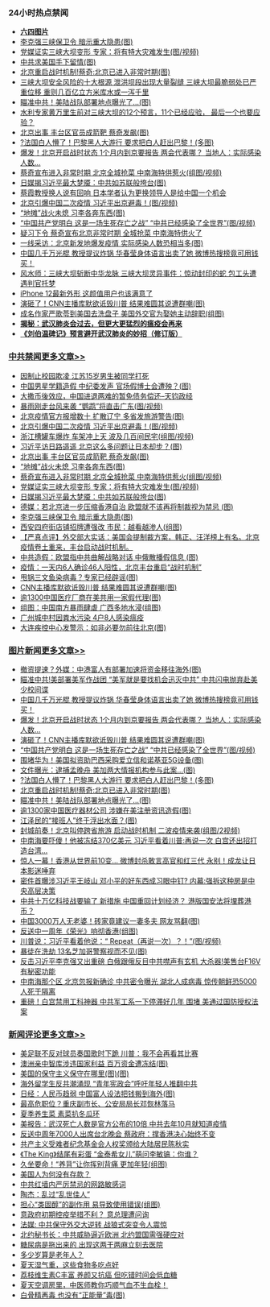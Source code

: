 <div class="catlist">
<h3>24小时热点禁闻</h3>
<ul>
<li><b><a href="64photo" target="_blank">六四图片</a></b></li>
<li><a href="https://github.com/fqnews/bnews/blob/master/cbnews/20200614/1344667.md">李克强三峡保卫令 暗示重大隐患(图)</a></li>
<li><a href="https://github.com/fqnews/bnews/blob/master/cbnews/20200614/1344673.md">党媒证实三峡大坝变形 专家：将有特大灾难发生(图/视频)</a></li>
<li><a href="https://github.com/fqnews/bnews/blob/master/comments/20200614/1344508.md">中共求美国手下留情(图)</a></li>
<li><a href="https://github.com/fqnews/bnews/blob/master/topimagenews/20200614/1344509.md">北京重启战时机制!蔡奇:北京已进入非常时期(图)</a></li>
<li><a href="https://github.com/fqnews/bnews/blob/master/comments/20200614/1344475.md">三峡大坝安全风险的十大根源 泄洪坝段出现大量裂缝 三峡大坝最脆弱处已严重位移 重则几百亿立方米库水或一泻千里</a></li>
<li><a href="https://github.com/fqnews/bnews/blob/master/topimagenews/20200614/1344501.md">瞄准中共！美陆战队部署地点曝光了…(图)</a></li>
<li><a href="https://github.com/fqnews/bnews/blob/master/comments/20200614/1344457.md">水利专家黄万里生前对三峡大坝的12个预言，11个已经应验， 最后一个也要应验？</a></li>
<li><a href="https://github.com/fqnews/bnews/blob/master/cbnews/20200614/1344693.md">北京出事 丰台区官员成箭靶 蔡奇发飙(图)</a></li>
<li><a href="https://github.com/fqnews/bnews/blob/master/topimagenews/20200614/1344556.md">?法国白人懵了！巴黎黑人大游行 要求把白人赶出巴黎！(多图)</a></li>
<li><a href="https://github.com/fqnews/bnews/blob/master/topimagenews/20200614/1344730.md">爆发！北京开启战时状态 1个月内到京要报告 两会代表哪？ 当地人：实际感染人数...</a></li>
<li><a href="https://github.com/fqnews/bnews/blob/master/cbnews/20200614/1344675.md">蔡奇宣布进入非常时期 北京全城抢菜 中南海特供惹火(组图/视频)</a></li>
<li><a href="https://github.com/fqnews/bnews/blob/master/cbnews/20200614/1344669.md">日媒揭习近平最大梦魇：中共如苏联般垮台(图)</a></li>
<li><a href="https://github.com/fqnews/bnews/blob/master/headline/20200614/1344483.md">蔡霞教授换人说有回响 日本学者认为更换领导人是给中国一个机会</a></li>
<li><a href="https://github.com/fqnews/bnews/blob/master/cbnews/20200614/1344718.md">北京引爆中国二次疫情 习近平出京避毒！(图/视频)</a></li>
<li><a href="https://github.com/fqnews/bnews/blob/master/cbnews/20200614/1344691.md">“地摊”战火未熄 习李各奔东西(图)</a></li>
<li><a href="https://github.com/fqnews/bnews/blob/master/topimagenews/20200614/1344678.md">“中国共产党明白 这是一场生死存亡之战” “中共已经感染了全世界”(图/视频)</a></li>
<li><a href="https://github.com/fqnews/bnews/blob/master/comments/20200614/1344514.md">疑习下令 蔡奇宣布北京非常时期 全城抢菜 中南海特供火了</a></li>
<li><a href="https://github.com/fqnews/bnews/blob/master/cbnews/20200614/1344528.md">一线采访：北京新发地爆发疫情 实际感染人数恐相当多(图)</a></li>
<li><a href="https://github.com/fqnews/bnews/blob/master/topimagenews/20200614/1344807.md">中国几千万光棍 教授提议炸锅 华春莹身体语言出卖了她 微博热搜榜竟可用钱买！</a></li>
<li><a href="https://github.com/fqnews/bnews/blob/master/comments/20200614/1344621.md">风水师：三峡大坝斩断中华龙脉 三峡大坝灵异事件：惊动封印的蛇 包工头遭遇判官托梦</a></li>
<li><a href="https://github.com/fqnews/bnews/blob/master/cnnews/20200614/1344496.md">iPhone 12最新外形 这颜值用户也该满意了</a></li>
<li><a href="https://github.com/fqnews/bnews/blob/master/topimagenews/20200614/1344681.md">演砸了！CNN主播库默欲诋毁川普 结果难圆其说遭群嘲(图)</a></li>
<li><a href="https://github.com/fqnews/bnews/blob/master/yule/20200614/1344465.md">成名作家严歌苓到美国去洗盘子 美国外交官为娶她主动辞职(组图)</a></li>
<li><b><a href="https://github.com/fqnews/bnews/blob/master/comments/20200211/1275071.md" target="_blank">揭秘：武汉肺炎会过去，但更大更猛烈的瘟疫会再来</a></b></li>
<li><b><a href="https://github.com/fqnews/bnews/blob/master/comments/20200207/1272816.md" target="_blank">《刘伯温碑记》预言避开武汉肺炎的妙招（修订版）</a></b></li>
</ul>
</div>

<div class="catlist">
<h3><a href="https://github.com/fqnews/bnews/blob/master/cbnews/" target="_blank">中共禁闻</a><span><a href="https://github.com/fqnews/bnews/blob/master/cbnews/" target="_blank" rel="nofollow">更多文章>></a></span></h3>
<ul>
<li><a href="https://github.com/fqnews/bnews/blob/master/cbnews/20200614/1344745.md" target="_blank">因制止校园欺凌 江苏15岁男生被同学打死</a></li>
<li><a href="https://github.com/fqnews/bnews/blob/master/cbnews/20200614/1344731.md" target="_blank">中国男星学籍造假 中纪委发声 官场假博士会遭殃？(图)</a></li>
<li><a href="https://github.com/fqnews/bnews/blob/master/cbnews/20200614/1344728.md" target="_blank">大撒币後效应，中国进退两难的暂免债务偿还&#8211;天钧政经</a></li>
<li><a href="https://github.com/fqnews/bnews/blob/master/cbnews/20200614/1344727.md" target="_blank">暴雨刚走台风来袭 “鹦鹉”将直击广东(图/视频)</a></li>
<li><a href="https://github.com/fqnews/bnews/blob/master/cbnews/20200614/1344726.md" target="_blank">北京疫情官方报增数十 扩散辽宁 多省发旅游警告(图)</a></li>
<li><a href="https://github.com/fqnews/bnews/blob/master/cbnews/20200614/1344718.md" target="_blank">北京引爆中国二次疫情 习近平出京避毒！(图/视频)</a></li>
<li><a href="https://github.com/fqnews/bnews/blob/master/cbnews/20200614/1344714.md" target="_blank">浙江槽罐车爆炸 车架冲上天 波及几百间民宅(组图/视频)</a></li>
<li><a href="https://github.com/fqnews/bnews/blob/master/cbnews/20200614/1344707.md" target="_blank">习近平访日路遥遥 北京这么多问题让日本却步？(图)</a></li>
<li><a href="https://github.com/fqnews/bnews/blob/master/cbnews/20200614/1344693.md" target="_blank">北京出事 丰台区官员成箭靶 蔡奇发飙(图)</a></li>
<li><a href="https://github.com/fqnews/bnews/blob/master/cbnews/20200614/1344691.md" target="_blank">“地摊”战火未熄 习李各奔东西(图)</a></li>
<li><a href="https://github.com/fqnews/bnews/blob/master/cbnews/20200614/1344675.md" target="_blank">蔡奇宣布进入非常时期 北京全城抢菜 中南海特供惹火(组图/视频)</a></li>
<li><a href="https://github.com/fqnews/bnews/blob/master/cbnews/20200614/1344673.md" target="_blank">党媒证实三峡大坝变形 专家：将有特大灾难发生(图/视频)</a></li>
<li><a href="https://github.com/fqnews/bnews/blob/master/cbnews/20200614/1344669.md" target="_blank">日媒揭习近平最大梦魇：中共如苏联般垮台(图)</a></li>
<li><a href="https://github.com/fqnews/bnews/blob/master/cbnews/20200614/1344668.md" target="_blank">德媒：若北京进一步压缩香港自治 欧盟就不该再将制裁视为禁忌 (图)</a></li>
<li><a href="https://github.com/fqnews/bnews/blob/master/cbnews/20200614/1344667.md" target="_blank">李克强三峡保卫令 暗示重大隐患(图)</a></li>
<li><a href="https://github.com/fqnews/bnews/blob/master/cbnews/20200614/1344666.md" target="_blank">西安四府街店铺招牌遭强改 市民：越看越渗人(组图)</a></li>
<li><a href="https://github.com/fqnews/bnews/blob/master/cbnews/20200614/1344664.md" target="_blank">【严真点评】外交部大实话：美国会提制裁方案，韩正、汪洋榜上有名。北京疫情卷土重来，丰台启动战时机制。</a></li>
<li><a href="https://github.com/fqnews/bnews/blob/master/cbnews/20200614/1344638.md" target="_blank">中共造假：欧盟指中共曲解战略对话 中俄散播假信息 (图)</a></li>
<li><a href="https://github.com/fqnews/bnews/blob/master/cbnews/20200614/1344606.md" target="_blank">疫情：一天内6人确诊46人阳性，北京丰台重启“战时机制”</a></li>
<li><a href="https://github.com/fqnews/bnews/blob/master/cbnews/20200614/1344602.md" target="_blank">甩锅三文鱼染病毒？专家已经辟谣(图)</a></li>
<li><a href="https://github.com/fqnews/bnews/blob/master/cbnews/20200614/1344565.md" target="_blank">CNN主播库默欲诋毁川普 结果难圆其说遭群嘲(图)</a></li>
<li><a href="https://github.com/fqnews/bnews/blob/master/cbnews/20200614/1344561.md" target="_blank">逾1300中国医疗厂商在美共用一家假代理(图)</a></li>
<li><a href="https://github.com/fqnews/bnews/blob/master/cbnews/20200614/1344560.md" target="_blank">组图：中国南方暴雨肆虐 广西多地水浸(组图)</a></li>
<li><a href="https://github.com/fqnews/bnews/blob/master/cbnews/20200614/1344559.md" target="_blank">广州城中村因粪水污染 4户8人感染瘟疫</a></li>
<li><a href="https://github.com/fqnews/bnews/blob/master/cbnews/20200614/1344558.md" target="_blank">大连疾控中心发警示：如非必要勿前往北京(图)</a></li>

</ul>
</div>
<div class="catlist">
<h3><a href="https://github.com/fqnews/bnews/blob/master/topimagenews/" target="_blank">图片新闻</a><span><a href="https://github.com/fqnews/bnews/blob/master/topimagenews/" target="_blank" rel="nofollow">更多文章>></a></span></h3>
<ul>
<li><a href="https://github.com/fqnews/bnews/blob/master/topimagenews/20200614/1344847.md" target="_blank">撤资提速？外媒：中港富人有部署加速将资金移往海外(图)</a></li>
<li><a href="https://github.com/fqnews/bnews/blob/master/topimagenews/20200614/1344845.md" target="_blank">瞄准中共!美部署美军作战团 “美军就是要找机会迅灭中共” 中共闪电抛弃赴美少校间谍</a></li>
<li><a href="https://github.com/fqnews/bnews/blob/master/topimagenews/20200614/1344807.md" target="_blank">中国几千万光棍 教授提议炸锅 华春莹身体语言出卖了她 微博热搜榜竟可用钱买！</a></li>
<li><a href="https://github.com/fqnews/bnews/blob/master/topimagenews/20200614/1344730.md" target="_blank">爆发！北京开启战时状态 1个月内到京要报告 两会代表哪？ 当地人：实际感染人数&#8230;</a></li>
<li><a href="https://github.com/fqnews/bnews/blob/master/topimagenews/20200614/1344681.md" target="_blank">演砸了！CNN主播库默欲诋毁川普 结果难圆其说遭群嘲(图)</a></li>
<li><a href="https://github.com/fqnews/bnews/blob/master/topimagenews/20200614/1344678.md" target="_blank">“中国共产党明白 这是一场生死存亡之战” “中共已经感染了全世界”(图/视频)</a></li>
<li><a href="https://github.com/fqnews/bnews/blob/master/topimagenews/20200614/1344601.md" target="_blank">围堵华为！美国拟资助巴西采购爱立信和诺基亚5G设备(图)</a></li>
<li><a href="https://github.com/fqnews/bnews/blob/master/topimagenews/20200614/1344600.md" target="_blank">文件曝光：逮捕孟晚舟 美加两大情报机构参与此案…(图)</a></li>
<li><a href="https://github.com/fqnews/bnews/blob/master/topimagenews/20200614/1344556.md" target="_blank">?法国白人懵了！巴黎黑人大游行 要求把白人赶出巴黎！(多图)</a></li>
<li><a href="https://github.com/fqnews/bnews/blob/master/topimagenews/20200614/1344509.md" target="_blank">北京重启战时机制!蔡奇:北京已进入非常时期(图)</a></li>
<li><a href="https://github.com/fqnews/bnews/blob/master/topimagenews/20200614/1344501.md" target="_blank">瞄准中共！美陆战队部署地点曝光了…(图)</a></li>
<li><a href="https://github.com/fqnews/bnews/blob/master/topimagenews/20200614/1344451.md" target="_blank">逾1300家中国医疗器材公司 涉嫌在美注册资讯造假(图)</a></li>
<li><a href="https://github.com/fqnews/bnews/blob/master/topimagenews/20200614/1344428.md" target="_blank">江泽民的“接班人”终于浮出水面？(图)</a></li>
<li><a href="https://github.com/fqnews/bnews/blob/master/topimagenews/20200614/1344427.md" target="_blank">封城前奏！北京叫停跨省旅游 启动战时机制 二波疫情来袭(组图/2视频)</a></li>
<li><a href="https://github.com/fqnews/bnews/blob/master/topimagenews/20200614/1344405.md" target="_blank">中南海要吓傻！他被冻结370亿美元 习近平看着川普:再说一次 白宫还出招打造台湾&#8230;</a></li>
<li><a href="https://github.com/fqnews/bnews/blob/master/topimagenews/20200613/1344380.md" target="_blank">惊人一幕！香港从世界前10变… 微博封杀敢言高官和红三代 永别！成龙让日本影迷唾弃</a></li>
<li><a href="https://github.com/fqnews/bnews/blob/master/topimagenews/20200613/1344345.md" target="_blank">密件首曝涉习近平王岐山 邓小平的好东西成习眼中钉? 内幕:强拆这种房是中央高层决策</a></li>
<li><a href="https://github.com/fqnews/bnews/blob/master/topimagenews/20200613/1344335.md" target="_blank">中共十万亿科技战要输了 新措施 中国重回计划经济？ 港版国安法将埋葬港币？</a></li>
<li><a href="https://github.com/fqnews/bnews/blob/master/topimagenews/20200613/1344214.md" target="_blank">中国3000万人无老婆！砖家竟建议一妻多夫 网友骂翻(图)</a></li>
<li><a href="https://github.com/fqnews/bnews/blob/master/topimagenews/20200613/1344122.md" target="_blank">反送中一周年《荣光》响彻香港(组图)</a></li>
<li><a href="https://github.com/fqnews/bnews/blob/master/topimagenews/20200613/1344064.md" target="_blank">川普说：习近平看着他说：“ Repeat（再说一次）？！”(图/视频)</a></li>
<li><a href="https://github.com/fqnews/bnews/blob/master/topimagenews/20200613/1344059.md" target="_blank">暴徒在洗劫 13名芝加哥警察视而不见(图)</a></li>
<li><a href="https://github.com/fqnews/bnews/blob/master/topimagenews/20200613/1343882.md" target="_blank">反击习近平李克强又出重磅 白俄跟俄反目中共噤声有玄机 大杀器!美售台F16V有秘密功能</a></li>
<li><a href="https://github.com/fqnews/bnews/blob/master/topimagenews/20200613/1343881.md" target="_blank">中南海那个区 北京忽报新确诊 中共密令曝光 湖北人成病毒 惊传朝鲜恐5000人死于隔离</a></li>
<li><a href="https://github.com/fqnews/bnews/blob/master/topimagenews/20200612/1343812.md" target="_blank">重磅！白宫禁用工科神器 中共军工系一下停滞好几年 围堵 美通过国防授权法案</a></li>

</ul>
</div>
<div class="catlist">
<h3><a href="https://github.com/fqnews/bnews/blob/master/comments/" target="_blank">新闻评论</a><span><a href="https://github.com/fqnews/bnews/blob/master/comments/" target="_blank" rel="nofollow">更多文章>></a></span></h3>
<ul>
<li><a href="https://github.com/fqnews/bnews/blob/master/comments/20200615/1344861.md" target="_blank">美足联不反对球员奏国歌时下跪 川普：我不会再看其比赛</a></li>
<li><a href="https://github.com/fqnews/bnews/blob/master/comments/20200615/1344853.md" target="_blank">澳洲亲中智库涉违国家利益 百万资金遭冻结(图)</a></li>
<li><a href="https://github.com/fqnews/bnews/blob/master/comments/20200615/1344852.md" target="_blank">美国的保守主义保守在哪里(图)(图)</a></li>
<li><a href="https://github.com/fqnews/bnews/blob/master/comments/20200614/1344841.md" target="_blank">海外留学生反共潮涌现 “青年宪政会”呼吁年轻人推翻中共</a></li>
<li><a href="https://github.com/fqnews/bnews/blob/master/comments/20200614/1344823.md" target="_blank">日经：人民币趋弱 中国富人设法把钱搬到海外(图)</a></li>
<li><a href="https://github.com/fqnews/bnews/blob/master/comments/20200614/1344813.md" target="_blank">最高危职位？重庆副市长、公安局局长邓恢林落马</a></li>
<li><a href="https://github.com/fqnews/bnews/blob/master/comments/20200614/1344812.md" target="_blank">夏季养生菜 素菜扒冬瓜环</a></li>
<li><a href="https://github.com/fqnews/bnews/blob/master/comments/20200614/1344794.md" target="_blank">美报告：武汉死亡人数是官方公布的10倍 中共去年10月就知道疫情</a></li>
<li><a href="https://github.com/fqnews/bnews/blob/master/comments/20200614/1344791.md" target="_blank">反送中周年7000人出席台北晚会  蔡政府：撑香港决心始终不变</a></li>
<li><a href="https://github.com/fqnews/bnews/blob/master/comments/20200614/1344760.md" target="_blank">共产主义受难者纪念基金会人权奖颁给大陆居民陈秋实</a></li>
<li><a href="https://github.com/fqnews/bnews/blob/master/comments/20200614/1344742.md" target="_blank">《The King》结尾有彩蛋   “金泰希女儿”萌问李敏镐：你谁？</a></li>
<li><a href="https://github.com/fqnews/bnews/blob/master/comments/20200614/1344739.md" target="_blank">久坐要命！“养背”让你挥别背痛 更加年轻(组图)</a></li>
<li><a href="https://github.com/fqnews/bnews/blob/master/comments/20200614/1344716.md" target="_blank">美国人为何没有存款？</a></li>
<li><a href="https://github.com/fqnews/bnews/blob/master/comments/20200614/1344711.md" target="_blank">中共红墙内严厉禁忌的网路敏感词</a></li>
<li><a href="https://github.com/fqnews/bnews/blob/master/comments/20200614/1344708.md" target="_blank">陶杰：乱过“乱世佳人”</a></li>
<li><a href="https://github.com/fqnews/bnews/blob/master/comments/20200614/1344680.md" target="_blank">担心“类固醇”的副作用 易导致使用错误(组图)</a></li>
<li><a href="https://github.com/fqnews/bnews/blob/master/comments/20200614/1344674.md" target="_blank">意政府初期控疫举措不利？ 意总理遭问询</a></li>
<li><a href="https://github.com/fqnews/bnews/blob/master/comments/20200614/1344672.md" target="_blank">法媒: 中共保守外交大逆转  战狼式突变令人震惊</a></li>
<li><a href="https://github.com/fqnews/bnews/blob/master/comments/20200614/1344671.md" target="_blank">北约秘书长：中共威胁逼近欧洲 北约盟国需强硬应对</a></li>
<li><a href="https://github.com/fqnews/bnews/blob/master/comments/20200614/1344653.md" target="_blank">糖尿病是拖出来的 出现这两干两麻立刻去医院</a></li>
<li><a href="https://github.com/fqnews/bnews/blob/master/comments/20200614/1344652.md" target="_blank">多少岁算是老年人？</a></li>
<li><a href="https://github.com/fqnews/bnews/blob/master/comments/20200614/1344651.md" target="_blank">夏天湿气重，这些食物多吃点好</a></li>
<li><a href="https://github.com/fqnews/bnews/blob/master/comments/20200614/1344650.md" target="_blank">荔枝维生素C丰富 养颜又抗癌 但吃错时间会低血糖</a></li>
<li><a href="https://github.com/fqnews/bnews/blob/master/comments/20200614/1344649.md" target="_blank">夏天空调房里，中医师教你巧顺气血不生血栓！</a></li>
<li><a href="https://github.com/fqnews/bnews/blob/master/comments/20200614/1344635.md" target="_blank">白骨精再毒 也没有“正能量”毒(图)</a></li>

</ul>
</div>